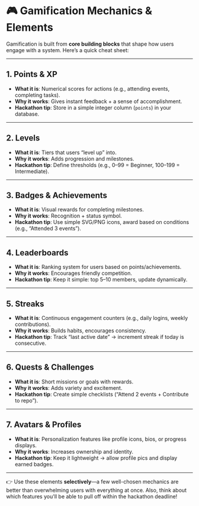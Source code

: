 # 🎮 Gamification Mechanics & Elements

Gamification is built from **core building blocks** that shape how users engage with a system. Here’s a quick cheat sheet:

---

## 1. Points & XP
- **What it is**: Numerical scores for actions (e.g., attending events, completing tasks).  
- **Why it works**: Gives instant feedback + a sense of accomplishment.  
- **Hackathon tip**: Store in a simple integer column (`points`) in your database.

---

## 2. Levels
- **What it is**: Tiers that users “level up” into.  
- **Why it works**: Adds progression and milestones.  
- **Hackathon tip**: Define thresholds (e.g., 0–99 = Beginner, 100–199 = Intermediate).

---

## 3. Badges & Achievements
- **What it is**: Visual rewards for completing milestones.  
- **Why it works**: Recognition + status symbol.  
- **Hackathon tip**: Use simple SVG/PNG icons, award based on conditions (e.g., “Attended 3 events”).

---

## 4. Leaderboards
- **What it is**: Ranking system for users based on points/achievements.  
- **Why it works**: Encourages friendly competition.  
- **Hackathon tip**: Keep it simple: top 5–10 members, update dynamically.

---

## 5. Streaks
- **What it is**: Continuous engagement counters (e.g., daily logins, weekly contributions).  
- **Why it works**: Builds habits, encourages consistency.  
- **Hackathon tip**: Track “last active date” → increment streak if today is consecutive.

---

## 6. Quests & Challenges
- **What it is**: Short missions or goals with rewards.  
- **Why it works**: Adds variety and excitement.  
- **Hackathon tip**: Create simple checklists (“Attend 2 events + Contribute to repo”).

---

## 7. Avatars & Profiles
- **What it is**: Personalization features like profile icons, bios, or progress displays.  
- **Why it works**: Increases ownership and identity.  
- **Hackathon tip**: Keep it lightweight → allow profile pics and display earned badges.

---

👉 Use these elements **selectively**—a few well-chosen mechanics are better than overwhelming users with everything at once. Also, think about which features you'll be able to pull off within the hackathon deadline!
